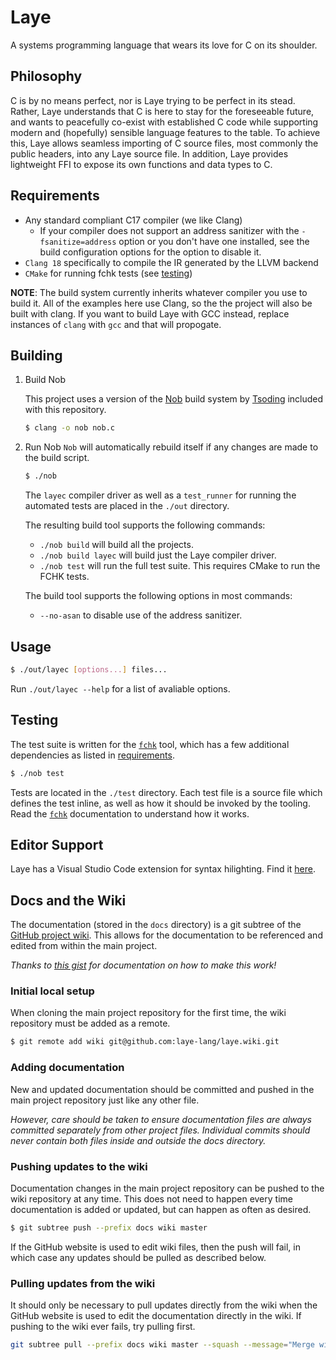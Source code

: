 # Laye
A systems programming language that wears its love for C on its shoulder.

## Philosophy
C is by no means perfect, nor is Laye trying to be perfect in its stead. Rather, Laye understands that C is here to stay for the foreseeable future, and wants to peacefully co-exist with established C code while supporting modern and (hopefully) sensible language features to the table. To achieve this, Laye allows seamless importing of C source files, most commonly the public headers, into any Laye source file. In addition, Laye provides lightweight FFI to expose its own functions and data types to C.

## Requirements

* Any standard compliant C17 compiler (we like Clang)
    - If your compiler does not support an address sanitizer with the `-fsanitize=address` option or you don't have one installed, see the build configuration options for the option to disable it.
* `Clang 18` specifically to compile the IR generated by the LLVM backend
* `CMake` for running fchk tests (see [testing](#testing))

**NOTE**: The build system currently inherits whatever compiler you use to build it. All of the examples here use Clang, so the the project will also be built with clang. If you want to build Laye with GCC instead, replace instances of `clang` with `gcc` and that will propogate.

## Building

1. Build Nob

    This project uses a version of the [Nob](https://github.com/tsoding/nobuild) build system by [Tsoding](https://github.com/tsoding) included with this repository.

    ```bash
    $ clang -o nob nob.c
    ```

2. Run Nob
    `Nob` will automatically rebuild itself if any changes are made to the build script.

    ```bash
    $ ./nob
    ```

    The `layec` compiler driver as well as a `test_runner` for running the automated tests are placed in the `./out` directory.

    The resulting build tool supports the following commands:

    - `./nob build` will build all the projects.
    - `./nob build layec` will build just the Laye compiler driver.
    - `./nob test` will run the full test suite. This requires CMake to run the FCHK tests.

    The build tool supports the following options in most commands:

    - `--no-asan` to disable use of the address sanitizer.

## Usage

```bash
$ ./out/layec [options...] files...
```

Run `./out/layec --help` for a list of avaliable options.

## Testing
The test suite is written for the [`fchk`](https://github.com/Sirraide/fchk) tool, which has a few additional dependencies as listed in [requirements](#requirements).

```bash
$ ./nob test
```

Tests are located in the `./test` directory. Each test file is a source file which defines the test inline, as well as how it should be invoked by the tooling. Read the [`fchk`](https://github.com/Sirraide/fchk) documentation to understand how it works.

## Editor Support
Laye has a Visual Studio Code extension for syntax hilighting. Find it [here](https://github.com/laye-lang/laye-vscode).

## Docs and the Wiki

The documentation (stored in the `docs` directory) is a git subtree of the [GitHub project wiki](https://github.com/laye-lang/laye/wiki). This allows for the documentation to be referenced and edited from within the main project.

*Thanks to [this gist](https://gist.github.com/yukoff/5220f33123de5e7e428db63ef7025e72) for documentation on how to make this work!*

### Initial local setup

When cloning the main project repository for the first time, the wiki repository must be added as a remote.

```sh
$ git remote add wiki git@github.com:laye-lang/laye.wiki.git
```

### Adding documentation

New and updated documentation should be committed and pushed in the main project repository just like any other file.

*However, care should be taken to ensure documentation files are always committed separately from other project files. Individual commits should never contain both files inside and outside the docs directory.*

### Pushing updates to the wiki

Documentation changes in the main project repository can be pushed to the wiki repository at any time. This does not need to happen every time documentation is added or updated, but can happen as often as desired.

```sh
$ git subtree push --prefix docs wiki master
```

If the GitHub website is used to edit wiki files, then the push will fail, in which case any updates should be pulled as described below.

### Pulling updates from the wiki

It should only be necessary to pull updates directly from the wiki when the GitHub website is used to edit the documentation directly in the wiki. If pushing to the wiki ever fails, try pulling first.

```sh
git subtree pull --prefix docs wiki master --squash --message="Merge wiki updates into docs."
```
